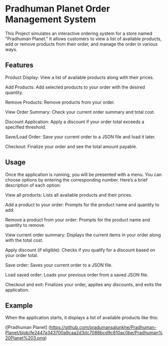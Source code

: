 # Pradhuman Planet Order Management System
This Project simulates an interactive ordering system for a store named "Pradhuman Planet." It allows customers to view a list of available products, add or remove products from their order, and manage the order in various ways.


## Features

Product Display: View a list of available products along with their prices.

Add Products: Add selected products to your order with the desired quantity.

Remove Products: Remove products from your order.

View Order Summary: Check your current order summary and total cost.

Discount Application: Apply a discount if your order total exceeds a specified threshold.

Save/Load Order: Save your current order to a JSON file and load it later.

Checkout: Finalize your order and see the total amount payable.

## Usage
Once the application is running, you will be presented with a menu. You can choose options by entering the corresponding number. Here’s a brief description of each option:


View all products: Lists all available products and their prices.

Add a product to your order: Prompts for the product name and quantity to add.

Remove a product from your order: Prompts for the product name and quantity to remove.

View current order summary: Displays the current items in your order along with the total cost.

Apply discount (if eligible): Checks if you qualify for a discount based on your order total.

Save order: Saves your current order to a JSON file.

Load saved order: Loads your previous order from a saved JSON file.

Checkout and exit: Finalizes your order, applies any discounts, and exits the application.


## Example
When the application starts, it displays a list of available products like this:

i[Pradhuman Planet] (https://github.com/pradumansalunkhe/Pradhuman-Planet/blob/fe2447a343700a9caa2d3dc7088bcd9c810ac0be/Pradhuman%20Planet%203.png)
